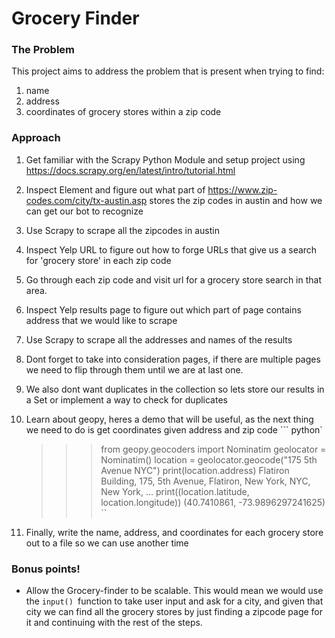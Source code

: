 Grocery Finder 
================


### The Problem 
This project aims to address the problem that is present when trying to find:
1. name
2. address
3. coordinates 
of grocery stores within a zip code 

### Approach 
1. Get familiar with the Scrapy Python Module and setup project using https://docs.scrapy.org/en/latest/intro/tutorial.html
2. Inspect Element and figure out what part of https://www.zip-codes.com/city/tx-austin.asp stores the zip codes in austin and how we can get our bot to recognize 
3. Use Scrapy to scrape all the zipcodes in austin 
4. Inspect Yelp URL to figure out how to forge URLs that give us a search for 'grocery store' in each zip code
5. Go through each zip code and visit url for a grocery store search in that area.
6. Inspect Yelp results page to figure out which part of page contains address that we would like to scrape
7. Use Scrapy to scrape all the addresses and names of the results
8. Dont forget to take into consideration pages, if there are multiple pages we need to flip through them until we are at last one. 
9. We also dont want duplicates in the collection so lets store our results in a Set or implement a way to check for duplicates
10. Learn about geopy, heres a demo that will be useful, as the next thing we need to do is get coordinates given address and zip code 
``` python`    
    >>> from geopy.geocoders import Nominatim
    >>> geolocator = Nominatim()
    >>> location = geolocator.geocode("175 5th Avenue NYC")
    >>> print(location.address)
    Flatiron Building, 175, 5th Avenue, Flatiron, New York, NYC, New York, ...
    >>> print((location.latitude, location.longitude))
    (40.7410861, -73.9896297241625)
``
    
11. Finally, write the name, address, and coordinates for each grocery store out to a file so we can use another time


### Bonus points! 
- Allow the Grocery-finder to be scalable. This would mean we would use the `input() `function to take user input and ask for a city, and given that city we can find all the grocery stores by just finding a zipcode page for it and continuing with the rest of the steps.
    
